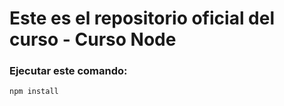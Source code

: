 # Este es el repositorio oficial del curso - Curso Node

### Ejecutar este comando:
```
npm install
```

